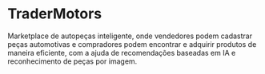 # TraderMotors
Marketplace de autopeças inteligente, onde vendedores podem cadastrar peças automotivas e compradores podem encontrar e adquirir produtos de maneira eficiente, com a ajuda de recomendações baseadas em IA e reconhecimento de peças por imagem.
